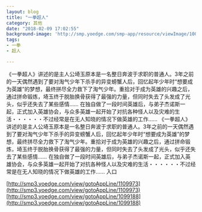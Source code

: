 ```yaml
---
layout: blog
title: "一拳超人"
category: 其他
date: "2018-02-09 17:02:55"
background-image: 'http://smp.yoedge.com/smp-app/resource/viewImage/1000354appline.png'
tags:
- 一拳
- 超人

---
```

《一拳超人》讲述的是主人公埼玉原本是一名整日奔波于求职的普通人。3年之前的一天偶然遇到了要对淘气少年下杀手的异变螃蟹人后，回忆起年少年时“想要成为英雄”的梦想，最终拼尽全力救下了淘气少年。重拾对于成为英雄的兴趣之后，通过拼命锻炼，埼玉终于脱胎换骨获得了最强的力量，但同时失去了头发成了光头，似乎还失去了某些感情…… 在独自做了一段时间英雄后，与弟子杰诺斯一起，正式加入英雄协会，与众多英雄一起开始了对抗各种怪人以及灾难的生活・・・・・・不过经常是在无人知晓的情况下做英雄的工作……
《一拳超人》讲述的是主人公埼玉原本是一名整日奔波于求职的普通人。3年之前的一天偶然遇到了要对淘气少年下杀手的异变螃蟹人后，回忆起年少年时“想要成为英雄”的梦想，最终拼尽全力救下了淘气少年。重拾对于成为英雄的兴趣之后，通过拼命锻炼，埼玉终于脱胎换骨获得了最强的力量，但同时失去了头发成了光头，似乎还失去了某些感情…… 在独自做了一段时间英雄后，与弟子杰诺斯一起，正式加入英雄协会，与众多英雄一起开始了对抗各种怪人以及灾难的生活・・・・・・不过经常是在无人知晓的情况下做英雄的工作……
入口

[http://smp3.yoedge.com/view/gotoAppLine/1109973](http://smp3.yoedge.com/view/gotoAppLine/1109973)
[http://smp3.yoedge.com/view/gotoAppLine/1099188](http://smp3.yoedge.com/view/gotoAppLine/1099188)

        
